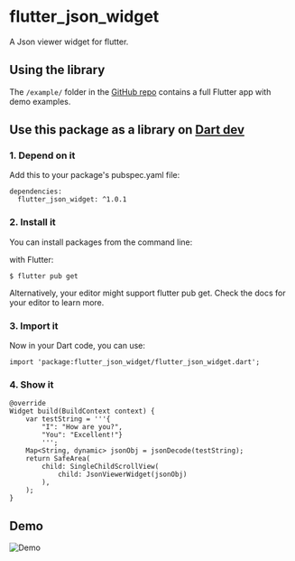 # flutter_json_widget

A Json viewer widget for flutter.

## Using the library
The `/example/` folder in the [GitHub repo](https://github.com/demdog/flutter_json_widget)
contains a full Flutter app with demo examples.

## Use this package as a library on [Dart dev](https://pub.dev/packages/flutter_json_widget)

### 1. Depend on it
Add this to your package's pubspec.yaml file:


```
dependencies:
  flutter_json_widget: ^1.0.1
```

### 2. Install it
You can install packages from the command line:

with Flutter:

```
$ flutter pub get
```

Alternatively, your editor might support flutter pub get. Check the docs for your editor to learn more.

### 3. Import it
Now in your Dart code, you can use:

```
import 'package:flutter_json_widget/flutter_json_widget.dart';
```

### 4. Show it

```
@override
Widget build(BuildContext context) {
    var testString = '''{
        "I": "How are you?",
        "You": "Excellent!"}
        ''';
    Map<String, dynamic> jsonObj = jsonDecode(testString);
    return SafeArea(
        child: SingleChildScrollView(
            child: JsonViewerWidget(jsonObj)
        ),
    );
}
```

## Demo
![Demo](https://github.com/demdog/flutter_json_widget/blob/master/example.gif)